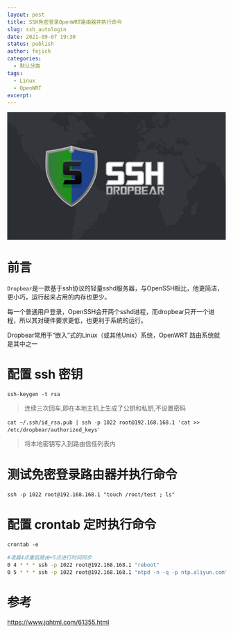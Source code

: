 ```yaml
---
layout: post
title: SSH免密登录OpenWRT路由器并执行命令
slug: ssh_autologin
date: 2021-09-07 19:30
status: publish
author: fejich
categories: 
  - 默认分类
tags: 
  - Linux
  - OpenWRT
excerpt: 
---
```


![Dropbear](SSH免密登录OpenWRT路由器并执行命令.assets/Dropbear_Land.png)



# 前言

`Dropbear`是一款基于ssh协议的轻量sshd服务器，与OpenSSH相比，他更简洁，更小巧，运行起来占用的内存也更少。

每一个普通用户登录，OpenSSH会开两个sshd进程，而dropbear只开一个进程，所以其对硬件要求更低，也更利于系统的运行。

Dropbear常用于“嵌入”式的Linux（或其他Unix）系统，OpenWRT 路由系统就是其中之一

# 配置 ssh 密钥

`ssh-keygen -t rsa`

>连续三次回车,即在本地主机上生成了公钥和私钥,不设置密码

`cat ~/.ssh/id_rsa.pub | ssh -p 1022 root@192.168.168.1 'cat >> /etc/dropbear/authorized_keys'`

>将本地密钥写入到路由信任列表内



# 测试免密登录路由器并执行命令

`ssh -p 1022 root@192.168.168.1 "touch /root/test ; ls"`



# 配置 crontab 定时执行命令

`crontab -e`

```bash
#凌晨4点重启路由+5点进行时间同步
0 4 * * * ssh -p 1022 root@192.168.168.1 "reboot"
0 5 * * * ssh -p 1022 root@192.168.168.1 "ntpd -n -q -p ntp.aliyun.com"
```

# 参考

https://www.jqhtml.com/61355.html


